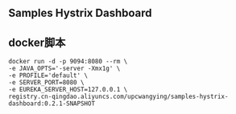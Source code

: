 ## Samples Hystrix Dashboard

## docker脚本

```docker
docker run -d -p 9094:8080 --rm \
-e JAVA_OPTS='-server -Xmx1g' \
-e PROFILE='default' \
-e SERVER_PORT=8080 \
-e EUREKA_SERVER_HOST=127.0.0.1 \
registry.cn-qingdao.aliyuncs.com/upcwangying/samples-hystrix-dashboard:0.2.1-SNAPSHOT
```
